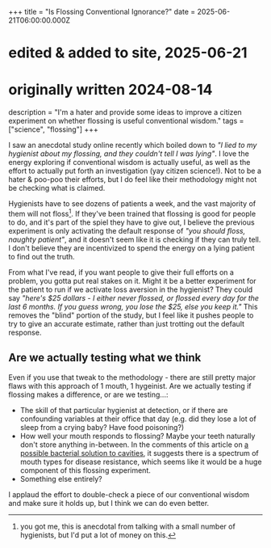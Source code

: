 +++
title = "Is Flossing Conventional Ignorance?"
date = 2025-06-21T06:00:00.000Z
# edited & added to site, 2025-06-21
# originally written 2024-08-14
description = "I'm a hater and provide some ideas to improve a citizen experiment on whether flossing is useful conventional wisdom."
tags = ["science", "flossing"]
+++

I saw an anecdotal study online recently which boiled down to _"I lied to my hygienist about my flossing, and they couldn't tell I was lying"_. I love the energy exploring if conventional wisdom is actually useful, as well as the effort to actually put forth an investigation (yay citizen science!). Not to be a hater & poo-poo their efforts, but I do feel like their methodology might not be checking what is claimed.

Hygienists have to see dozens of patients a week, and the vast majority of them will not floss[^1]. If they've been trained that flossing is good for people to do, and it's part of the spiel they have to give out, I believe the previous experiment is only activating the default response of _"you should floss, naughty patient"_, and it doesn't seem like it is checking if they can truly tell. I don't believe they are incentivized to spend the energy on a lying patient to find out the truth.

From what I've read, if you want people to give their full efforts on a problem, you gotta put real stakes on it. Might it be a better experiment for the patient to run if we activate loss aversion in the hygienist? They could say _"here's $25 dollars - I either never flossed, or flossed every day for the last 6 months. If you guess wrong, you lose the $25, else you keep it."_ This removes the "blind" portion of the study, but I feel like it pushes people to try to give an accurate estimate, rather than just trotting out the default response.

## Are we actually testing what we think

Even if you use that tweak to the methodology - there are still pretty major flaws with this approach of 1 mouth, 1 hygeinist. Are we actually testing if flossing makes a difference, or are we testing...:

- The skill of that particular hygienist at detection, or if there are confounding variables at their office that day (e.g. did they lose a lot of sleep from a crying baby? Have food poisoning?)
- How well your mouth responds to flossing? Maybe your teeth naturally don't store anything in-between. In the comments of this article on [a possible bacterial solution to cavities](https://www.astralcodexten.com/p/defying-cavity-lantern-bioworks-faq), it suggests there is a spectrum of mouth types for disease resistance, which seems like it would be a huge component of this flossing experiment.
- Something else entirely?

I applaud the effort to double-check a piece of our conventional wisdom and make sure it holds up, but I think we can do even better.


[^1]: you got me, this is anecdotal from talking with a small number of hygienists, but I'd put a lot of money on this.
